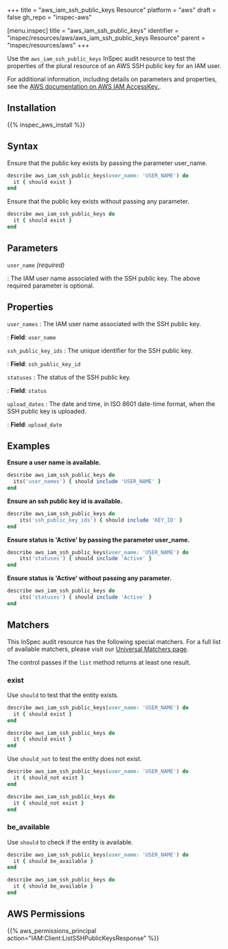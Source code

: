 +++
title = "aws_iam_ssh_public_keys Resource"
platform = "aws"
draft = false
gh_repo = "inspec-aws"

[menu.inspec]
title = "aws_iam_ssh_public_keys"
identifier = "inspec/resources/aws/aws_iam_ssh_public_keys Resource"
parent = "inspec/resources/aws"
+++

Use the `aws_iam_ssh_public_keys` InSpec audit resource to test the properties of the plural resource of an AWS SSH public key for an IAM user.

For additional information, including details on parameters and properties, see the [AWS documentation on AWS IAM AccessKey.](https://docs.aws.amazon.com/AWSCloudFormation/latest/UserGuide/aws-properties-iam-accesskey.html).

## Installation

{{% inspec_aws_install %}}

## Syntax

Ensure that the public key exists by passing the parameter user_name.

```ruby
describe aws_iam_ssh_public_keys(user_name: 'USER_NAME') do
  it { should exist }
end
```

Ensure that the public key exists without passing any parameter.

```ruby
describe aws_iam_ssh_public_keys do
  it { should exist }
end
```

## Parameters

`user_name` _(required)_ 

: The IAM user name associated with the SSH public key. The above required parameter is optional.

## Properties

`user_names`
: The IAM user name associated with the SSH public key.

: **Field**: `user_name`

`ssh_public_key_ids`
: The unique identifier for the SSH public key.

: **Field**: `ssh_public_key_id`

`statuses`
: The status of the SSH public key.

: **Field**: `status`

`upload_dates`
: The date and time, in ISO 8601 date-time format, when the SSH public key is uploaded.

: **Field**: `upload_date`

## Examples

**Ensure a user name is available.**

```ruby
describe aws_iam_ssh_public_keys do
  its('user_names') { should include 'USER_NAME' }
end
```

**Ensure an ssh public key id is available.**

```ruby
describe aws_iam_ssh_public_keys do
    its('ssh_public_key_ids') { should include 'KEY_ID' }
end
```

**Ensure status is 'Active' by passing the parameter user_name.**

```ruby
describe aws_iam_ssh_public_keys(user_name: 'USER_NAME') do
    its('statuses') { should include 'Active' }
end
```

**Ensure status is 'Active' without passing any parameter.**

```ruby
describe aws_iam_ssh_public_keys do
    its('statuses') { should include 'Active' }
end
```

## Matchers

This InSpec audit resource has the following special matchers. For a full list of available matchers, please visit our [Universal Matchers page](https://www.inspec.io/docs/reference/matchers/).

The control passes if the `list` method returns at least one result.

### exist

Use `should` to test that the entity exists.

```ruby
describe aws_iam_ssh_public_keys(user_name: 'USER_NAME') do
  it { should exist }
end
```

```ruby
describe aws_iam_ssh_public_keys do
  it { should exist }
end
```

Use `should_not` to test the entity does not exist.

```ruby
describe aws_iam_ssh_public_keys(user_name: 'USER_NAME') do
  it { should_not exist }
end
```

```ruby
describe aws_iam_ssh_public_keys do
  it { should_not exist }
end
```

### be_available

Use `should` to check if the entity is available.

```ruby
describe aws_iam_ssh_public_keys(user_name: 'USER_NAME') do
  it { should be_available }
end
```

```ruby
describe aws_iam_ssh_public_keys do
  it { should be_available }
end
```

## AWS Permissions

{{% aws_permissions_principal action="IAM:Client:ListSSHPublicKeysResponse" %}}
